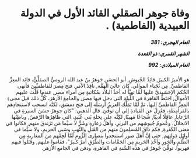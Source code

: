 <h1 dir="rtl">وفاة جوهر الصقلي القائد الأول في الدولة العبيدية (الفاطمية)  .</h1>

<h5 dir="rtl">العام الهجري:  381

الشهر القمري: ذو القعدة

العام الميلادي: 992</h5>

<p dir="rtl">هو الأميرُ الكبيرُ, قائِدُ الجُيوشِ, أبو الحسَنِ جَوهرُ بنُ عبد الله الروميُّ الصقلِّيُّ، قائد المعِزِّ الفاطميِّ, مِن نُجَباء الموالي. كان عاليَ الهِمَّة, نافِذَ الأمر. فتح مِصرَ للفاطميِّينَ فأنهى الحُكمَ الإخشيديَّ عليها لَمَّا تهيَّأَ له أخذُ البلاد بمُكاتبةٍ مِن أمراء مصر, عندما قَلَّت عليهم الأموالُ, اختَطَّ القاهِرةَ في اللَّيلةِ التي دخل فيها مِصرَ, والجامِعَ الأزهَرَ، كُلُّ ذلك قبلَ مجيءِ المعِزِّ الفاطميِّ إليها، ثمَّ لَمَّا تَمَلَّك العزيزُ أرسَلَه إلى فتح دمشق، لكنَّه انسحب لاستنجادِهم بالقرامِطةِ، فعُزِلَ عن القيادةِ إلى أن توفِّيَ. قال الذهبي: "كان جوهرٌ حسَنَ السيرةِ في الرَّعايا, عاقِلًا أديبًا, شُجاعًا مَهيبًا, لكِنَّه على نِحلةِ بَني عُبَيدٍ، التي ظاهِرُها الرَّفضُ, وباطِنُها الانحلالُ. وعُمومُ جُيوشِهم من البربَرِ، وأهلُ زعارةٍ وشَرٍّ لا سيَّما مَن تَزَندقَ منهم, فكانوا في معنى الكَفَرةِ, فكم ذاقَ المُسلِمونَ منهم من القَتلِ والنَّهبِ وسَبيِ الحريمِ، ولا سيَّما في أوائِلِ دَولتِهم, حتى إنَّ أهلَ صور استنجدوا بنصارى الرُّومِ لَمَّا لَحِقَهم من المغاربةِ مِن الظُّلمِ والجَورِ وأخْذِ الحَريمِ مِن الحَمَّامات والطُّرُقِ أمرٌ كبيرٌ"، فقاموا عليهم, وقَتَلوا فيهم فهربوا. توفِّيَ جَوهرٌ في هذه السَّنةِ في القاهرةِ، ودفن في الجامعِ الأزهر.</p></br>
